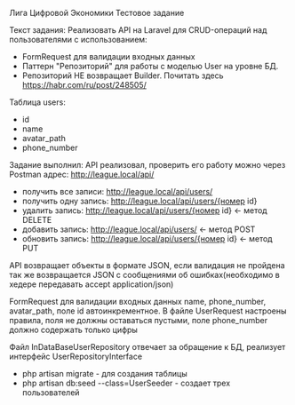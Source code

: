 Лига Цифровой Экономики
Тестовое задание

Текст задания:
Реализовать API на Laravel для CRUD-операций над пользователями с использованием:
* FormRequest для валидации входных данных
* Паттерн "Репозиторий" для работы с моделью User на уровне БД.
* Репозиторий НЕ возвращает Builder. Почитать здесь https://habr.com/ru/post/248505/

Таблица users:
* id
* name
* avatar_path
* phone_number

Задание выполнил:
API реализовал, проверить его работу можно через Postman
адрес: http://league.local/api/

* получить все записи: http://league.local/api/users/
* получить одну запись: http://league.local/api/users/{номер id}
* удалить запись: http://league.local/api/users/{номер id}  <- метод DELETE
* добавить запись: http://league.local/api/users/  <- метод POST
* обновить запись: http://league.local/api/users/{номер id}  <- метод PUT

API возвращает объекты в формате JSON, если валидация не пройдена так же возвращается
JSON с сообщениями об ошибках(необходимо в хедере передавать accept application/json)

FormRequest для валидации входных данных name, phone_number, avatar_path, 
поле id автоинкрементное. В файле UserRequest настроены правила, поля не 
должны оставаться пустыми, поле phone_number должно содержать только цифры

Файл InDataBaseUserRepository отвечает за обращение к БД, реализует интерфейс UserRepositoryInterface

* php artisan migrate - для создания таблицы
* php artisan db:seed --class=UserSeeder - создает трех пользователей



